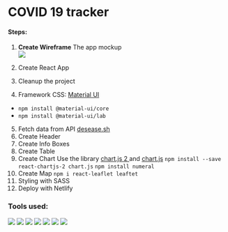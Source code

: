 # COVID 19 tracker

#### Steps:

1. **Create Wireframe**
   The app mockup
   <br>
   ![](https://i.ibb.co/164VnwK/wireframe.png)

2. Create React App
3. Cleanup the project
4. Framework CSS: [Material UI](https://material-ui.com/)

- `npm install @material-ui/core`
- `npm install @material-ui/lab`

5. Fetch data from API [desease.sh](https://disease.sh/)
6. Create Header
7. Create Info Boxes
8. Create Table
9. Create Chart
    Use the library [chart.js 2 ](https://github.com/jerairrest/react-chartjs-2) and [chart.js](https://www.chartjs.org/)
    `npm install --save react-chartjs-2 chart.js`
    `npm install numeral`
10. Create Map
    `npm i react-leaflet leaftet`
11. Styling with SASS
12. Deploy with Netlify

### Tools used:

![](https://miro.medium.com/max/3374/1*FDNeKIUeUnf0XdqHmi7nsw.png)
![](https://miro.medium.com/max/3840/0*oZLL-N4dGNlBe4Oh.png)
![](https://lh3.googleusercontent.com/proxy/PQR6q7Z3PTHcLNDT4gCgc2uhb6t-NmV4n9790VoYgSQW1ItzV9hHOQ0_KFfZkS0it5-anIvkGTYzVvlEHgw)
![](https://el.javier.pro/wp-content/uploads/2016/10/sass-logo-wall.jpg)
![](https://rosolutions.com.mx/blog/wp-content/uploads/2018/11/leafletjs-card.png)
![](https://cms-assets.tutsplus.com/uploads/users/1251/posts/28384/preview_image/chartjs-tutsplus.jpg)
![](https://blog.mycode.website/wp-content/uploads/2018/04/netlify-content.jpg)
